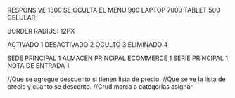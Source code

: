 RESPONSIVE
1300 SE OCULTA EL MENU
900 LAPTOP
7000 TABLET
500 CELULAR

BORDER RADIUS: 12PX

ACTIVADO 1
DESACTIVADO 2
OCULTO 3
ELIMINADO 4

SEDE PRINCIPAL 1
ALMACEN PRINCIPAL ECOMMERCE 1
SERIE PRINCIPAL 1
NOTA DE ENTRADA 1

//Que se agregue descuento si tienen lista de precio.
//Que se ve la lista de precio y cuanto se desconto.
//Crud marca a categorias asignar